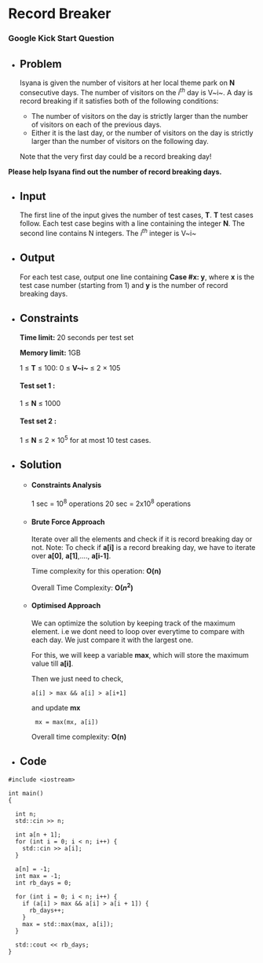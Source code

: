 
# Record Breaker
### Google Kick Start Question

- ## Problem
	Isyana is given the number of visitors at her local theme park on **N** consecutive days. The number of visitors on the $i^{th}$ day is V~i~. A day is record breaking if it satisfies both of the following conditions:
	- The number of visitors on the day is strictly larger than the number of visitors on each of the previous days.
	- Either it is the last day, or the number of visitors on the day is strictly larger than the number of visitors on the following day.

	Note that the very first day could be a record breaking day!

**Please help Isyana find out the number of record breaking days.**

- ## Input
	The first line of the input gives the number of test cases, **T**. **T** test cases follow.
	Each test case begins with a line containing the integer **N**. The second line contains N integers. The $i^{th}$ integer is V~i~

- ## Output
	For each test case, output one line containing **Case #x: y**, where **x** is the test case number (starting from 1) and **y** is the number of record breaking days.

- ## Constraints
	**Time limit:** 20 seconds per test set

	**Memory limit:** 1GB

	1 ≤ **T** ≤ 100:
	0 ≤ **V~i~** ≤ 2 × 105
	
	#### Test set 1 :
	1 ≤ **N** ≤ 1000

	#### Test set 2 :
	1 ≤ **N** ≤ 2 × $10^{5}$ for at most 10 test cases.

- ## Solution

	- #### Constraints Analysis
		1 sec = $10^{8}$ operations
		20 sec = 2x$10^{8}$ operations

	-	#### Brute Force Approach

		Iterate over all the elements and check if it is record breaking day or not.
		Note: To check if **a[i]** is a record breaking day, we have to iterate over **a[0]**, **a[1]**,...., **a[i-1]**.

		Time complexity for this operation: **O(n)**

		Overall Time Complexity: **O($n^{2}$)**

	-	#### Optimised Approach

		We can optimize the solution by keeping track of the maximum element. i.e we dont need to loop over everytime to compare with each day. We just compare it with the largest one.

		For this, we will keep a variable **max**, which will store the maximum value till **a[i]**.

		Then we just need to check,

		``a[i] > max && a[i] > a[i+1]``

		and update **mx**

		`` mx = max(mx, a[i])``

		Overall time complexity: **O(n)**

-	## Code
```
#include <iostream>

int main()
{

  int n;
  std::cin >> n;

  int a[n + 1];
  for (int i = 0; i < n; i++) {
    std::cin >> a[i];
  }

  a[n] = -1;
  int max = -1;
  int rb_days = 0;

  for (int i = 0; i < n; i++) {
    if (a[i] > max && a[i] > a[i + 1]) {
      rb_days++;
    }
    max = std::max(max, a[i]);
  }

  std::cout << rb_days;
}
```
